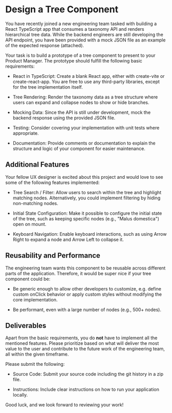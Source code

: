 # Design a Tree Component

You have recently joined a new engineering team tasked with building a React TypeScript app that consumes a taxonomy API and renders hierarchical tree data. While the backend engineers are still developing the API endpoint, you have been provided with a mock JSON file as an example of the expected response (attached).

Your task is to build a prototype of a tree component to present to your Product Manager. The prototype should fulfill the following basic requirements:

- React in TypeScript: Create a blank React app, either with create-vite or create-react-app. You are free to use any third-party libraries, except for the tree implementation itself.

- Tree Rendering: Render the taxonomy data as a tree structure where users can expand and collapse nodes to show or hide branches.

- Mocking Data: Since the API is still under development, mock the backend response using the provided JSON file.

- Testing: Consider covering your implementation with unit tests where appropriate.

- Documentation: Provide comments or documentation to explain the structure and logic of your component for easier maintenance.

## Additional Features

Your fellow UX designer is excited about this project and would love to see some of the following features implemented:

- Tree Search / Filter: Allow users to search within the tree and highlight matching nodes. Alternatively, you could implement filtering by hiding non-matching nodes.

- Initial State Configuration: Make it possible to configure the initial state of the tree, such as keeping specific nodes (e.g., "Malus domestica") open on mount.

- Keyboard Navigation: Enable keyboard interactions, such as using Arrow Right to expand a node and Arrow Left to collapse it.

## Reusability and Performance

The engineering team wants this component to be reusable across different parts of the application. Therefore, it would be super nice if your tree component could be:

- Be generic enough to allow other developers to customize, e.g. define custom onClick behavior or apply custom styles without modifying the core implementation.

- Be performant, even with a large number of nodes (e.g., 500+ nodes).

## Deliverables

Apart from the basic requirements, you do **not** have to implement all the mentioned features. Please prioritize based on what will deliver the most value to the user and contribute to the future work of the engineering team, all within the given timeframe.

Please submit the following:

- Source Code: Submit your source code including the git history in a zip file.

- Instructions: Include clear instructions on how to run your application locally.

Good luck, and we look forward to reviewing your work!
